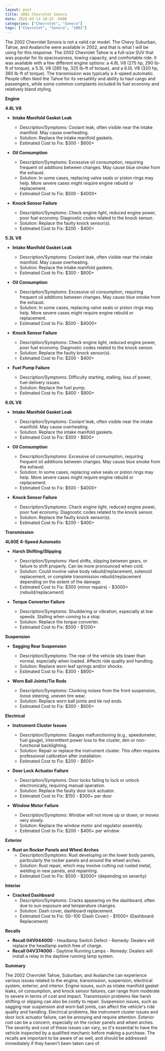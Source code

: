 ```yaml
---
layout: post
title: 2002 Chevrolet Sonora
date: 2025-03-13 10:25 -0400
categories: ["Chevrolet", "Sonora"]
tags: ["Chevrolet", "Sonora", "2002"]
---
```

The 2002 Chevrolet Sonora is not a valid car model. The Chevy Suburban, Tahoe, and Avalanche were available in 2002, and that is what I will be using for this response. The 2002 Chevrolet Tahoe is a full-size SUV that was popular for its spaciousness, towing capacity, and comfortable ride. It was available with a few different engine options: a 4.8L V8 (275 hp, 290 lb-ft of torque), a 5.3L V8 (285 hp, 325 lb-ft of torque), and a 6.0L V8 (320 hp, 360 lb-ft of torque). The transmission was typically a 4-speed automatic. People often liked the Tahoe for its versatility and ability to haul cargo and passengers, while some common complaints included its fuel economy and relatively bland styling.

**Engine**

**4.8L V8**

*   **Intake Manifold Gasket Leak**
    *   Description/Symptoms: Coolant leak, often visible near the intake manifold. May cause overheating.
    *   Solution: Replace the intake manifold gaskets.
    *   Estimated Cost to Fix: $300 - $600+

*   **Oil Consumption**
    *   Description/Symptoms: Excessive oil consumption, requiring frequent oil additions between changes. May cause blue smoke from the exhaust.
    *   Solution: In some cases, replacing valve seals or piston rings may help. More severe cases might require engine rebuild or replacement.
    *   Estimated Cost to Fix: $500 - $4000+

*   **Knock Sensor Failure**
    *   Description/Symptoms: Check engine light, reduced engine power, poor fuel economy. Diagnostic codes related to the knock sensor.
    *   Solution: Replace the faulty knock sensor(s).
    *   Estimated Cost to Fix: $200 - $400+

**5.3L V8**

*   **Intake Manifold Gasket Leak**
    *   Description/Symptoms: Coolant leak, often visible near the intake manifold. May cause overheating.
    *   Solution: Replace the intake manifold gaskets.
    *   Estimated Cost to Fix: $300 - $600+

*   **Oil Consumption**
    *   Description/Symptoms: Excessive oil consumption, requiring frequent oil additions between changes. May cause blue smoke from the exhaust.
    *   Solution: In some cases, replacing valve seals or piston rings may help. More severe cases might require engine rebuild or replacement.
    *   Estimated Cost to Fix: $500 - $4000+

*   **Knock Sensor Failure**
    *   Description/Symptoms: Check engine light, reduced engine power, poor fuel economy. Diagnostic codes related to the knock sensor.
    *   Solution: Replace the faulty knock sensor(s).
    *   Estimated Cost to Fix: $200 - $400+

*   **Fuel Pump Failure**
    * Description/Symptoms: Difficulty starting, stalling, loss of power, fuel delivery issues.
    * Solution: Replace the fuel pump.
    * Estimated Cost to Fix: $400 - $800+

**6.0L V8**

*   **Intake Manifold Gasket Leak**
    *   Description/Symptoms: Coolant leak, often visible near the intake manifold. May cause overheating.
    *   Solution: Replace the intake manifold gaskets.
    *   Estimated Cost to Fix: $300 - $600+

*   **Oil Consumption**
    *   Description/Symptoms: Excessive oil consumption, requiring frequent oil additions between changes. May cause blue smoke from the exhaust.
    *   Solution: In some cases, replacing valve seals or piston rings may help. More severe cases might require engine rebuild or replacement.
    *   Estimated Cost to Fix: $500 - $4000+

*   **Knock Sensor Failure**
    *   Description/Symptoms: Check engine light, reduced engine power, poor fuel economy. Diagnostic codes related to the knock sensor.
    *   Solution: Replace the faulty knock sensor(s).
    *   Estimated Cost to Fix: $200 - $400+

**Transmission**

**4L60E 4-Speed Automatic**

*   **Harsh Shifting/Slipping**
    *   Description/Symptoms: Hard shifts, slipping between gears, or failure to shift properly. Can be more pronounced when cold.
    *   Solution: Could involve valve body rebuild/replacement, solenoid replacement, or complete transmission rebuild/replacement depending on the extent of the damage.
    *   Estimated Cost to Fix: $300 (minor repairs) - $3000+ (rebuild/replacement)

*   **Torque Converter Failure**
    *   Description/Symptoms: Shuddering or vibration, especially at low speeds. Stalling when coming to a stop.
    *   Solution: Replace the torque converter.
    *   Estimated Cost to Fix: $500 - $1200+

**Suspension**

*   **Sagging Rear Suspension**
    *   Description/Symptoms: The rear of the vehicle sits lower than normal, especially when loaded. Affects ride quality and handling.
    *   Solution: Replace worn leaf springs and/or shocks.
    *   Estimated Cost to Fix: $300 - $800+

*   **Worn Ball Joints/Tie Rods**
    *   Description/Symptoms: Clunking noises from the front suspension, loose steering, uneven tire wear.
    *   Solution: Replace worn ball joints and tie rod ends.
    *   Estimated Cost to Fix: $300 - $600+

**Electrical**

*   **Instrument Cluster Issues**
    *   Description/Symptoms: Gauges malfunctioning (e.g., speedometer, fuel gauge), intermittent power loss to the cluster, dim or non-functional backlighting.
    *   Solution: Repair or replace the instrument cluster. This often requires professional calibration after installation.
    *   Estimated Cost to Fix: $200 - $600+

*   **Door Lock Actuator Failure**
    *   Description/Symptoms: Door locks failing to lock or unlock electronically, requiring manual operation.
    *   Solution: Replace the faulty door lock actuator.
    *   Estimated Cost to Fix: $150 - $300+ per door

*   **Window Motor Failure**
    *   Description/Symptoms: Window will not move up or down, or moves very slowly.
    *   Solution: Replace the window motor and regulator assembly.
    *   Estimated Cost to Fix: $200 - $400+ per window

**Exterior**

*   **Rust on Rocker Panels and Wheel Arches**
    *   Description/Symptoms: Rust developing on the lower body panels, particularly the rocker panels and around the wheel arches.
    *   Solution: Rust repair, which may involve cutting out rusted metal, welding in new panels, and repainting.
    *   Estimated Cost to Fix: $500 - $2000+ (depending on severity)

**Interior**

*   **Cracked Dashboard**
    *   Description/Symptoms: Cracks appearing on the dashboard, often due to sun exposure and temperature changes.
    *   Solution: Dash cover, dashboard replacement.
    *   Estimated Cost to Fix: $50-$100 (Dash Cover) - $1000+ (Dashboard Replacement)

**Recalls**

*   **Recall 04V044000** - Headlamp Switch Defect - Remedy: Dealers will replace the headlamp switch free of charge.
*   **Recall 04V374000** - Daytime Running Lamps - Remedy: Dealers will install a relay in the daytime running lamp system.

**Summary**

The 2002 Chevrolet Tahoe, Suburban, and Avalanche can experience various issues related to the engine, transmission, suspension, electrical system, exterior, and interior. Engine issues, such as intake manifold gasket leaks, oil consumption, and knock sensor failures, can range from moderate to severe in terms of cost and impact. Transmission problems like harsh shifting or slipping can also be costly to repair. Suspension issues, such as sagging rear suspension and worn ball joints, can affect the vehicle's ride quality and handling. Electrical problems, like instrument cluster issues and door lock actuator failure, can be annoying and require attention. Exterior rust can be a concern, especially on the rocker panels and wheel arches. The severity and cost of these issues can vary, so it's essential to have the vehicle inspected by a qualified mechanic before making a purchase. The recalls are important to be aware of as well, and should be addressed immediately if they haven't been taken care of.

